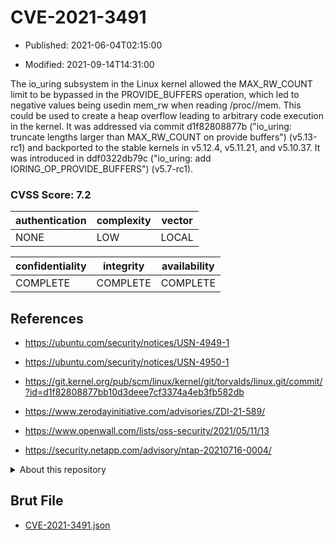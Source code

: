 # CVE-2021-3491

- Published: 2021-06-04T02:15:00

- Modified: 2021-09-14T14:31:00

The io_uring subsystem in the Linux kernel allowed the MAX_RW_COUNT limit to be bypassed in the PROVIDE_BUFFERS operation, which led to negative values being usedin mem_rw when reading /proc/<PID>/mem. This could be used to create a heap overflow leading to arbitrary code execution in the kernel. It was addressed via commit d1f82808877b ("io_uring: truncate lengths larger than MAX_RW_COUNT on provide buffers") (v5.13-rc1) and backported to the stable kernels in v5.12.4, v5.11.21, and v5.10.37. It was introduced in ddf0322db79c ("io_uring: add IORING_OP_PROVIDE_BUFFERS") (v5.7-rc1).

### CVSS Score: **7.2**

| authentication | complexity | vector |
| --- | --- | --- |
| NONE | LOW | LOCAL |

| confidentiality | integrity | availability |
| --- | --- | --- |
| COMPLETE | COMPLETE | COMPLETE |

## References

* https://ubuntu.com/security/notices/USN-4949-1

* https://ubuntu.com/security/notices/USN-4950-1

* https://git.kernel.org/pub/scm/linux/kernel/git/torvalds/linux.git/commit/?id=d1f82808877bb10d3deee7cf3374a4eb3fb582db

* https://www.zerodayinitiative.com/advisories/ZDI-21-589/

* https://www.openwall.com/lists/oss-security/2021/05/11/13

* https://security.netapp.com/advisory/ntap-20210716-0004/

<details>
<summary>About this repository</summary> 

  This repository is part of the project [Live Hack CVE](https://github.com/Live-Hack-CVE). Main website can be found [www.live-hack.org](https://www.live-hack.org) 
  
  Made by [Sn0wAlice](https://github.com/Sn0wAlice) for the people that care about security and need to have a feed of the latest CVEs. Hope you enjoy it, don't forget to star the repo and follow me on [Twitter](https://twitter.com/Sn0wAlice) and [Github](https://github.com/Sn0wAlice). And that is my [personnal website](https://www.alice-snow.me/)

  - [Home Page](https://github.com/Live-Hack-CVE)
  - [Framework](https://github.com/Live-Hack-CVE/cve-framework)
  - [CVE database](https://github.com/Live-Hack-CVE/full_database)
  - [Changelog](https://github.com/Live-Hack-CVE/Changelog)
</details>

## Brut File

* [CVE-2021-3491.json](https://raw.githubusercontent.com/Live-Hack-CVE/full_database/main/cves/2021/CVE-2021-3491.json)

